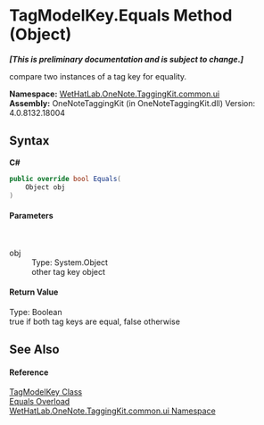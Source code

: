 # TagModelKey.Equals Method (Object)
 _**\[This is preliminary documentation and is subject to change.\]**_

compare two instances of a tag key for equality.

**Namespace:**&nbsp;<a href="043a9407-ac38-b3ac-7348-a6090af495ad">WetHatLab.OneNote.TaggingKit.common.ui</a><br />**Assembly:**&nbsp;OneNoteTaggingKit (in OneNoteTaggingKit.dll) Version: 4.0.8132.18004

## Syntax

**C#**<br />
``` C#
public override bool Equals(
	Object obj
)
```


#### Parameters
&nbsp;<dl><dt>obj</dt><dd>Type: System.Object<br />other tag key object</dd></dl>

#### Return Value
Type: Boolean<br />true if both tag keys are equal, false otherwise

## See Also


#### Reference
<a href="3f27eb3e-174d-da80-683c-25f58841f408">TagModelKey Class</a><br /><a href="394b7bc6-a949-deb5-4bbb-c2a59911a35b">Equals Overload</a><br /><a href="043a9407-ac38-b3ac-7348-a6090af495ad">WetHatLab.OneNote.TaggingKit.common.ui Namespace</a><br />